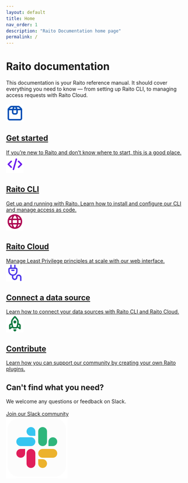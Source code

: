 ```yaml
---
layout: default
title: Home
nav_order: 1
description: "Raito Documentation home page"
permalink: /
---
```

<div class="main-html-content">
    <!-- <section class="main-section"> -->
    <div class="main-section-row">
        <div class="mainpage-topmatter">
            <h1>Raito documentation</h1>
            This documentation is your Raito reference manual. It should cover everything you need to know — from setting up Raito CLI, to managing access requests with Raito Cloud.<br><br>
        </div>
        <div class="main-grid-3cols">    
            <a class="main-grid-card" href="/docs/guide">       
                <div>
                    <img src="/assets/icons/box/outline.svg" alt="" class="main-icon icon-blue">
                    <h2>Get started</h2>
                    If you’re new to Raito and don’t know where to start, this is a good place.
                    <!-- <a href="/docs/cloud">Introduction</a>
                    <a href="/docs/concepts">General concepts</a> -->
                </div>
            </a>
            <a class="main-grid-card" href="/docs/cli/intro">       
                <div>
                    <img src="/assets/icons/code/outline.svg" alt="" class="main-icon icon-purple">
                    <h2>Raito CLI</h2>
                    Get up and running with Raito. Learn how to install and configure our CLI and manage access as code. 
                    <!-- <a href="/docs/cli/installation">Get started</a>                    
                    <a href="/docs/cli/configuration">Configuration</a>
                    <a href="/docs/cli/connectors">Connectors</a> -->
                </div>
            </a>
            <a class="main-grid-card" href="/docs/cloud">       
                <div>
                    <img src="/assets/icons/internet/outline.svg" alt="" class="main-icon icon-red">
                    <h2>Raito Cloud</h2>
                    Manage Least Privilege principles at scale with our web interface.
                    <!-- <a href="https://www.raito.io/slack" target="_blank">Talk to us on Slack</a>
                    <a href="https://github.com/raito-io/cli/blob/main/CONTRIBUTING.md" target="_blank">Contribute to Raito CLI</a>
                    <a href="https://raito.io"  target="_blank">Raito website</a> -->
                </div>
            </a>
            <a class="main-grid-card" href="/docs/cli/connectors">   
                <div>
                    <img src="/assets/icons/charger/outline.svg" alt="" class="main-icon icon-indigo">
                    <h2>Connect a data source</h2>
                    Learn how to connect your data sources with Raito CLI and Raito Cloud.
                </div>
            </a>
            <a class="main-grid-card" href="/docs/contribute">   
                <div>
                    <img src="/assets/icons/rocket/outline.svg" alt="" class="main-icon icon-green">
                    <h2>Contribute</h2>
                    Learn how you can support our community by creating your own Raito plugins. 
                </div>
            </a>
        </div>
    </div>
    <div class="main-section-row">
        <div class="main-grid-1-col">                
            <div >
                <div>
                    <h2>Can't find what you need?</h2>
                    We welcome any questions or feedback on Slack.<br><br>
                    <a href="https://www.raito.io/slack" target="_blank" class="site-button" style="width: 240px; text-align: center;">Join our Slack community</a>
                </div>
            </div>
            <div></div>
            <div class="slack-icon">
                <img src="/assets/icons/slack_tile_logo_icon_168820.svg">
            </div>
        </div>
    </div>          
</div>
          
